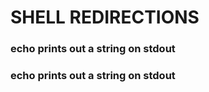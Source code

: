 # SHELL REDIRECTIONS

### echo prints out a string on stdout
### echo prints out a string on stdout
